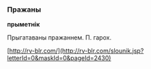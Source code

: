 ### Пражаны
**прыметнік**

Прыгатаваны пражаннем. П. гарох.

<a rel="author">[http://rv-blr.com/](http://rv-blr.com/slounik.jsp?letterId=0&maskId=0&pageId=2430)</a>
